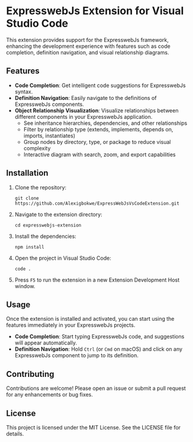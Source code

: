 # ExpresswebJs Extension for Visual Studio Code

This extension provides support for the ExpresswebJs framework, enhancing the development experience with features such as code completion, definition navigation, and visual relationship diagrams.

## Features

- **Code Completion**: Get intelligent code suggestions for ExpresswebJs syntax.
- **Definition Navigation**: Easily navigate to the definitions of ExpresswebJs components.
- **Object Relationship Visualization**: Visualize relationships between different components in your ExpresswebJs application.
  - See inheritance hierarchies, dependencies, and other relationships
  - Filter by relationship type (extends, implements, depends on, imports, instantiates)
  - Group nodes by directory, type, or package to reduce visual complexity
  - Interactive diagram with search, zoom, and export capabilities

## Installation

1. Clone the repository:
   ```
   git clone https://github.com/Alexigbokwe/ExpressWebJsVsCodeExtension.git
   ```
2. Navigate to the extension directory:
   ```
   cd expresswebjs-extension
   ```
3. Install the dependencies:
   ```
   npm install
   ```
4. Open the project in Visual Studio Code:
   ```
   code .
   ```
5. Press `F5` to run the extension in a new Extension Development Host window.

## Usage

Once the extension is installed and activated, you can start using the features immediately in your ExpresswebJs projects.

- **Code Completion**: Start typing ExpresswebJs code, and suggestions will appear automatically.
- **Definition Navigation**: Hold `Ctrl` (or `Cmd` on macOS) and click on any ExpresswebJs component to jump to its definition.

## Contributing

Contributions are welcome! Please open an issue or submit a pull request for any enhancements or bug fixes.

## License

This project is licensed under the MIT License. See the LICENSE file for details.
